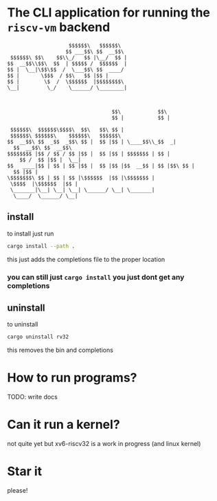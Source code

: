 
# The CLI application for running the `riscv-vm` backend

                        $$$$$$\   $$$$$$\  
                       $$ ___$$\ $$  __$$\ 
     $$$$$$\ $$\    $$\\_/   $$ |\__/  $$ |
    $$  __$$\\$$\  $$  | $$$$$ /  $$$$$$  |
    $$ |  \__|\$$\$$  /  \___$$\ $$  ____/ 
    $$ |       \$$$  / $$\   $$ |$$ |      
    $$ |        \$  /  \$$$$$$  |$$$$$$$$\ 
    \__|         \_/    \______/ \________|
                                           
                                           
                                           
                                      $$\            $$\                         
                                      $$ |           $$ |                        
     $$$$$$\  $$$$$$\$$$$\  $$\   $$\ $$ | $$$$$$\ $$$$$$\    $$$$$$\   $$$$$$\  
    $$  __$$\ $$  _$$  _$$\ $$ |  $$ |$$ | \____$$\\_$$  _|  $$  __$$\ $$  __$$\ 
    $$$$$$$$ |$$ / $$ / $$ |$$ |  $$ |$$ | $$$$$$$ | $$ |    $$ /  $$ |$$ |  \__|
    $$   ____|$$ | $$ | $$ |$$ |  $$ |$$ |$$  __$$ | $$ |$$\ $$ |  $$ |$$ |      
    \$$$$$$$\ $$ | $$ | $$ |\$$$$$$  |$$ |\$$$$$$$ | \$$$$  |\$$$$$$  |$$ |      
     \_______|\__| \__| \__| \______/ \__| \_______|  \____/  \______/ \__|      


## install

to install just run

```sh
cargo install --path .
```

this just adds the completions file to the proper location

### you can still just `cargo install` you just dont get any completions

## uninstall

to uninstall

```sh
cargo uninstall rv32
```

this removes the bin and completions

# How to run programs?

TODO: write docs

# Can it run a kernel?

not quite yet but xv6-riscv32 is a work in progress (and linux kernel)

# Star it

please!
